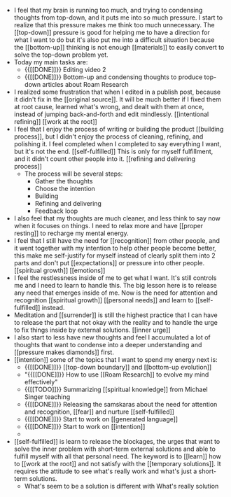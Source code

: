 - I feel that my brain is running too much, and trying to condensing thoughts from top-down, and it puts me into so much pressure. I start to realize that this pressure makes me think too much unnecessary. The [[top-down]] pressure is good for helping me to have a direction for what I want to do but it's also put me into a difficult situation because the [[bottom-up]] thinking is not enough [[materials]] to easily convert to solve the top-down problem yet.
- Today my main tasks are:
    - {{[[DONE]]}} Editing video 2
    - {{[[DONE]]}} Bottom-up and condensing thoughts to produce top-down articles about Roam Research
- I realized some frustration that when I edited in a publish post, because it didn't fix in the [[original source]]. It will be much better if I fixed them at root cause, learned what's wrong, and dealt with them at once, instead of jumping back-and-forth and edit mindlessly. [[intentional refining]] [[work at the root]]
- I feel that I enjoy the process of writing or building the product [[building process]], but I didn't enjoy the process of cleaning, refining, and polishing it. I feel completed when I completed to say everything I want, but it's not the end. [[self-fulfilled]] This is only for myself fulfillment, and it didn't count other people into it. [[refining and delivering process]]
    - The process will be several steps:
        - Gather the thoughts
        - Choose the intention
        - Building
        - Refining and delivering
        - Feedback loop
- I also feel that my thoughts are much cleaner, and less think to say now when it focuses on things. I need to relax more and have [[proper resting]] to recharge my mental energy.
- I feel that I still have the need for [[recognition]] from other people, and it went together with my intention to help other people become better, this make me self-justify for myself instead of clearly split them into 2 parts and don't put [[expectations]] or pressure into other people. [[spiritual growth]] [[emotions]]
- I feel the restlessness inside of me to get what I want. It's still controls me and I need to learn to handle this. The big lesson here is to release any need that emerges inside of me. Now is the need for attention and recognition [[spiritual growth]] [[personal needs]] and learn to [[self-fulfilled]] instead.
- Meditation and [[surrender]] is still the highest practice that I can have to release the part that not okay with the reality and to handle the urge to fix things inside by external solutions. [[inner urge]]
- I also start to less have new thoughts and feel I accumulated a lot of thoughts that want to condense into a deeper understanding and [[pressure makes diamonds]] first. 
- [[intention]] some of the topics that I want to spend my energy next is:
    - {{[[DONE]]}} [[top-down boundary]] and [[bottom-up evolution]] 
    - "{{[[DONE]]}} How to use [[Roam Research]] to evolve my mind effectively"
    - {{[[TODO]]}} Summarizing [[spiritual knowledge]] from Michael Singer teaching
    - {{[[DONE]]}} Releasing the samskaras about the need for attention and recognition, [[fear]] and nurture [[self-fulfilled]]
    - {{[[DONE]]}} Start to work on [[generated language]]
    - {{[[DONE]]}} Start to work on [[intention]]
    - 
- [[self-fulfilled]] is learn to release the blockages, the urges that want to solve the inner problem with short-term external solutions and able to fulfill myself with all that personal need. The keyword is to [[learn]] how to [[work at the root]] and not satisfy with the [[temporary solutions]]. It requires the attitude to see what's really work and what's just a short-term solutions. 
    - What's seem to be a solution is different with What's really solution
